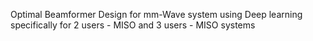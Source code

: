 Optimal Beamformer Design for mm-Wave system using Deep learning specifically for 2 users - MISO and 3 users - MISO systems
